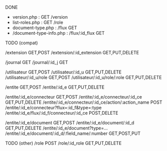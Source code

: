 
DONE

- version.php : GET /version 
- list-roles.php : GET /role 
- document-type.php : /flux GET 
- /document-type-info.php : /flux/:id_flux GET


TODO (compat)






/extension GET,POST
/extension/:id_extension GET,PUT,DELETE

/journal GET
/journal/:id_j GET

/utilisateur GET,POST
/utilisateur/:id_u GET,PUT,DELETE
/utilisateur/:id_u/role GET,POST
/utilisateur/:id_u/role/:role GET,PUT,DELETE

/entite GET,POST
/entite/:id_e GET,PUT,DELETE

/entite/:id_e/connecteur GET,POST
/entite/:id_e/connecteur/:id_ce GET,PUT,DELETE
/entite/:id_e/connecteur/:id_ce/action/:action_name POST
/entite/:id_e/connecteur?flux=:id_f&type=:type
/entite/:id_e/flux/:id_f/connecteur/:id_ce POST,DELETE

/entite/:id_e/document GET,POST
/entite/:id_e/document/:id_d GET,PUT,DELETE
/entite/:id_e/document?type=... 
/entite/:id_e/document/:id_d/:field_name/:number GET,POST,PUT


TODO (other)
/role POST
/role/:id_role GET,PUT,DELETE